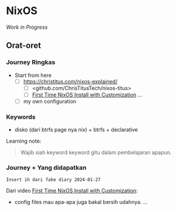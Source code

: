 # NixOS

_Work in Progress_

## Orat-oret

### Journey Ringkas

- Start from here
  - [ ] <https://christitus.com/nixos-explained/>
    - [ ] <github.com/ChrisTitusTech/nixos-titus>
    - [ ] [First Time NixOS Install with Customization](https://www.youtube.com/watch?v=_Z32SYFbxpw)
  ...
  - [ ] my own configuration

### Keywords

- disko (dari btrfs page nya nix) + btrfs + declarative

Learning note:
> Wajib siah keyword keyword gitu dalam pembelajaran apapun.

### Journey + Yang didapatkan

`Insert ih dari fake diary 2024-01-27`

Dari video [First Time NixOS Install with Customization](https://www.youtube.com/watch?v=_Z32SYFbxpw):

- config files mau apa-apa juga bakal bersih udahnya.
...
